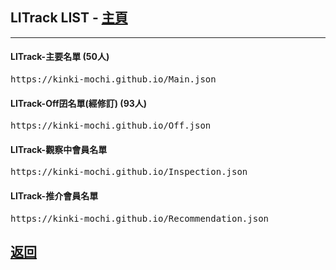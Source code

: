 <h2 id="litrack_list">LITrack LIST - <a href="https://tiny.cc/LITrack_GS">主頁</a></h2>
<hr />

<h4>LITrack-主要名單 (50人)</h4>
<div class="litrack_list1"><pre>https://kinki-mochi.github.io/Main.json</pre></div>
<h4>LITrack-Off囝名單(經修訂) (93人)</h4>
<div class="litrack_list2"><pre>https://kinki-mochi.github.io/Off.json</pre></div>
<h4>LITrack-觀察中會員名單</h4>
<div class="litrack_list3"><pre>https://kinki-mochi.github.io/Inspection.json</pre></div>
<h4>LITrack-推介會員名單</h4>
<div class="litrack_list4"><pre>https://kinki-mochi.github.io/Recommendation.json</pre></div>

<h2><a href="./">返回</a></h2>
